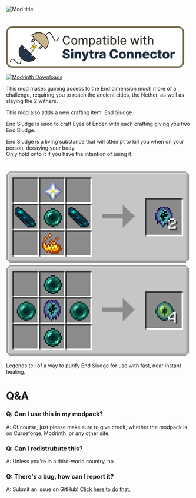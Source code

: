 ![Mod title](https://kckarnige.github.io/res/oyeb.png)
#

[![Compatible with Sinytra Connector](https://raw.githubusercontent.com/Sinytra/.github/main/badges/connector/cozy.svg)](https://modrinth.com/mod/connector)

[![Modrinth Downloads](https://img.shields.io/modrinth/dt/e39wmLIN?style=flat-square&logo=modrinth&logoColor=1bd96a&label=Modrinth&labelColor=16181c&color=1bd96a
)
](https://modrinth.com/mod/open-your-eye)

This mod makes gaining access to the End dimension much more of a challenge, requiring you to reach the ancient cities, the Nether, as well as slaying the 2 withers.

This mod also adds a new crafting item: End Sludge

End Sludge is used to craft Eyes of Ender, with each crafting giving you two End Sludge.

End Sludge is a living substance that will attempt to kill you when on your person, decaying your body.    
Only hold onto it if you have the intention of using it.

#

![recipes](https://raw.githubusercontent.com/kckarnige/OpenYourEye/refs/heads/main/oye_craftExample.gif)

Legends tell of a way to purify End Sludge for use with fast, near instant healing.
#

# Q&A 

### Q: Can I use this in my modpack?
A: Of course, just please make sure to give credit, whether the modpack is on Curseforge, Modrinth, or any other site.

### Q: Can I redistrubute this?
A: Unless you're in a third-world country, no.

### Q: There's a bug, how can I report it?
A: Submit an issue on GitHub! [Click here to do that.](https://github.com/kckarnige/wham/labels)
